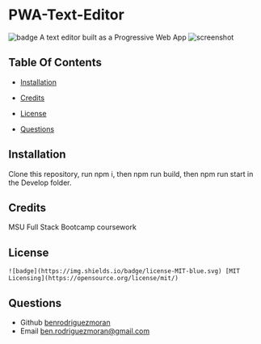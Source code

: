 
# PWA-Text-Editor
![badge](https://img.shields.io/badge/license-MIT-blue.svg)
A text editor built as a Progressive Web App
![screenshot](assets/images/screenshot.png)
## Table Of Contents
- [Installation](#installation)

- [Credits](#credits)
- [License](#license)
- [Questions](#questions)




## Installation 
Clone this repository, run npm i, then npm run build, then npm run start in the Develop folder.

## Credits 
MSU Full Stack Bootcamp coursework
## License 

    ![badge](https://img.shields.io/badge/license-MIT-blue.svg) [MIT Licensing](https://opensource.org/license/mit/)

## Questions
- Github [benrodriguezmoran](https://github.com/benrodriguezmoran) 
- Email [ben.rodriguezmoran@gmail.com](mailto:ben.rodriguezmoran@gmail.com)



